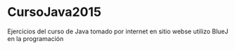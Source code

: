 # CursoJava2015
Ejercicios del curso de Java tomado por internet en sitio webse utilizo BlueJ en la programación
